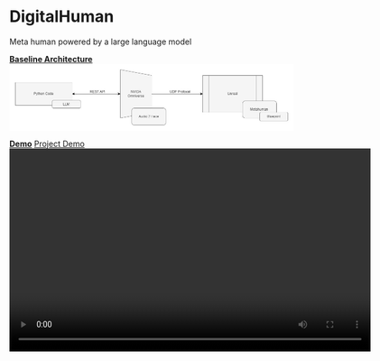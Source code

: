 # DigitalHuman
Meta human powered by a large language model

<b><u>Baseline Architecture</u></b>
<img align="center" src="https://github.com/deepakpillai/DigitalHuman/blob/main/DifitalHuman.jpg" />

<b><u>Demo</u></b>
[Project Demo](https://github.com/deepakpillai/DigitalHuman/blob/main/video.mp4)
<video width="640" height="360" controls>
  <source src="https://github.com/deepakpillai/DigitalHuman/blob/main/video.mp4" type="video/mp4">
  <img align="center" src="https://github.com/deepakpillai/DigitalHuman/blob/main/screenshot.png" />
  
</video>

